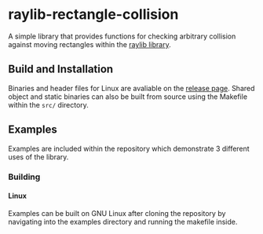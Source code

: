 # raylib-rectangle-collision
A simple library that provides functions for checking arbitrary collision against moving rectangles within the [raylib library](https://github.com/raysan5/raylib).

## Build and Installation 
Binaries and header files for Linux are avaliable on the [release page](https://github.com/seang04/raylib-swept-aabb-collision/releases). 
Shared object and static binaries can also be built from source using the Makefile within the `src/` directory.

## Examples
Examples are included within the repository which demonstrate 3 different uses of the library. 

### Building
#### Linux
Examples can be built on GNU Linux after cloning the repository by navigating into the examples directory and running the makefile inside.
